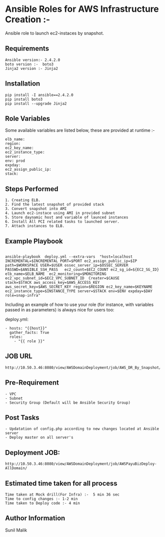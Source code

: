 Ansible Roles for AWS Infrastructure Creation :-
===========


Ansible role to launch ec2-instaces by snapshot.

Requirements
------------
```
Ansible version:- 2.4.2.0
boto version :-  boto3
Jinja2 version :- Jinja2
```
Installation
------------
```
pip install -I ansible==2.4.2.0
pip install boto3
pip install --upgrade Jinja2
```

Role Variables
--------------

Some available variables are listed below, these are provided at runtime :-

```
elb_name:
region: 
ec2_key_name: 
ec2_instance_type: 
server: 
env: prod
expday: 
ec2_assign_public_ip: 
stack:
```

Steps Performed
---------------
```
1. Creating ELB.
2. Find the latest snapshot of provided stack
3. Convert snapshot into AMI
4. Launch ec2-instace using AMI in provided subnet
5. Store daynamic host and variable of launced instances
6. Install All PCI related tasks to launched server.
7. Attach instances to ELB.
```


Example Playbook
----------------

```

ansible-playbook  deploy.yml --extra-vars  "host=localhost INCREMENTAL=$INCREMENTAL PORT=$PORT ec2_assign_public_ip=$IP
path=$WORKSPACE USER=$USER ossec_server_ip=$OSSEC_SERVER PASSWD=$ANSIBLE_SSH_PASS   ec2_count=$EC2_COUNT ec2_sg_id=${EC2_SG_ID}  
elb_name=$ELB_NAME  ec2_monitoring=$MONITORING ec2_vpc_subnet_id=$EC2_VPC_SUBNET_ID  Creater=$CAUSE 
stack=$STACK aws_access_key=$AWS_ACCESS_KEY aws_secret_key=$AWS_SECRET_KEY region=$REGION ec2_key_name=$KEYNAME
ec2_instance_type=$INSTANCE_TYPE server=$STACK env=$ENV expday=$DAY role=snap-infra"
```

Including an example of how to use your role (for instance, with variables passed in as parameters) is always nice for users too:

deploy.yml:
```
- hosts: "{{host}}"
  gather_facts: True
  roles:
    - "{{ role }}"
```

JOB URL
-------
```
http://10.50.3.46:8080/view/AWSDomainDeployment/job/AWS_DR_By_Snapshot/
```
Pre-Requirement
--------------
```
- VPC
- Subnet
- Security Group (Default will be Ansible Security Group)
```

Post Tasks
----------
```
- Updatation of config.php according to new changes located at Ansible server 
- Deploy master on all server's
```

Deployment JOB:
--------------
```
http://10.50.3.46:8080/view/AWSDomainDeployment/job/AWSPayuBizDeploy-AllDomain/

```

Estimated time taken for all process
-----------------------------------
```
Time taken at Mock drill(For Infra) :-  5 min 36 sec 
Time to config changes :- 1-2 min
Time taken to Deploy code :- 4 min
```


Author Information
------------------

Sunil Malik




